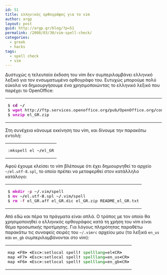 ```yaml
---
id: 51
title: ελληνικός ορθογράφος για το vim
author: argp
layout: post
guid: http://argp.gr/blog/?p=51
permalink: /2008/03/30/vim-spell-check/
categories:
  - greek
  - hacks
tags:
  - spell check
  - vim
---
```

Δυστυχώς η τελευταία έκδοση του vim δεν συμπεριλαμβάνει ελληνικό λεξικό για τον ενσωματωμένο ορθογράφο του. Ευτυχώς μπορούμε πολύ εύκολα να δημιουργήσουμε ένα χρησιμοποιώντας το ελληνικό λεξικό που παρέχει το OpenOffice:

<div class="wp_syntax">
  <table>
    <tr>
      <td class="code">
        <pre class="bash" style="font-family:monospace;">$ <span style="color: #7a0874; font-weight: bold;">cd</span> ~<span style="color: #000000; font-weight: bold;">/</span>
$ <span style="color: #c20cb9; font-weight: bold;">wget</span> http:<span style="color: #000000; font-weight: bold;">//</span>ftp.services.openoffice.org<span style="color: #000000; font-weight: bold;">/</span>pub<span style="color: #000000; font-weight: bold;">/</span>OpenOffice.org<span style="color: #000000; font-weight: bold;">/</span>contrib<span style="color: #000000; font-weight: bold;">/</span>dictionaries<span style="color: #000000; font-weight: bold;">/</span>el_GR.zip
$ <span style="color: #c20cb9; font-weight: bold;">unzip</span> el_GR.zip</pre>
      </td>
    </tr>
  </table>
</div>

Στη συνέχεια κάνουμε εκκίνηση του vim, και δίνουμε την παρακάτω εντολή:

<div class="wp_syntax">
  <table>
    <tr>
      <td class="code">
        <pre class="bash" style="font-family:monospace;">:mkspell el ~<span style="color: #000000; font-weight: bold;">/</span>el_GR</pre>
      </td>
    </tr>
  </table>
</div>

Αφού έχουμε κλείσει το vim βλέπουμε ότι έχει δημιουργηθεί το αρχείο `~/el.utf-8.spl`, το οποίο πρέπει να μεταφερθεί στον κατάλληλο κατάλογο:

<div class="wp_syntax">
  <table>
    <tr>
      <td class="code">
        <pre class="bash" style="font-family:monospace;">$ <span style="color: #c20cb9; font-weight: bold;">mkdir</span> <span style="color: #660033;">-p</span> ~<span style="color: #000000; font-weight: bold;">/</span>.vim<span style="color: #000000; font-weight: bold;">/</span>spell
$ <span style="color: #c20cb9; font-weight: bold;">mv</span> ~<span style="color: #000000; font-weight: bold;">/</span>el.utf-<span style="color: #000000;">8</span>.spl ~<span style="color: #000000; font-weight: bold;">/</span>.vim<span style="color: #000000; font-weight: bold;">/</span>spell
$ <span style="color: #c20cb9; font-weight: bold;">rm</span> <span style="color: #660033;">-f</span> el_GR.aff el_GR.dic el_GR.zip README_el_GR.txt</pre>
      </td>
    </tr>
  </table>
</div>

Από εδώ και πέρα τα πράγματα είναι απλά. Ο τρόπος με τον οποίο θα χρησιμοποιηθεί ο ελληνικός ορθογράφος κατά τη χρήση του vim είναι θέμα προσωπικής προτίμησης. Για λόγους πληρότητας παραθέτω παρακάτω τις συναφείς σειρές του `~/.vimrc` αρχείου μου (τα λεξικά `en_us` και `en_gb` συμπεριλαμβάνονται στο vim):

<div class="wp_syntax">
  <table>
    <tr>
      <td class="code">
        <pre class="bash" style="font-family:monospace;">map <span style="color: #000000; font-weight: bold;">&lt;</span>F8<span style="color: #000000; font-weight: bold;">&gt;</span> <span style="color: #000000; font-weight: bold;">&lt;</span>Esc<span style="color: #000000; font-weight: bold;">&gt;</span>:setlocal spell<span style="color: #000000; font-weight: bold;">!</span> <span style="color: #007800;">spelllang</span>=el<span style="color: #000000; font-weight: bold;">&lt;</span>CR<span style="color: #000000; font-weight: bold;">&gt;</span>
map <span style="color: #000000; font-weight: bold;">&lt;</span>F7<span style="color: #000000; font-weight: bold;">&gt;</span> <span style="color: #000000; font-weight: bold;">&lt;</span>Esc<span style="color: #000000; font-weight: bold;">&gt;</span>:setlocal spell<span style="color: #000000; font-weight: bold;">!</span> <span style="color: #007800;">spelllang</span>=en_us<span style="color: #000000; font-weight: bold;">&lt;</span>CR<span style="color: #000000; font-weight: bold;">&gt;</span>
map <span style="color: #000000; font-weight: bold;">&lt;</span>F6<span style="color: #000000; font-weight: bold;">&gt;</span> <span style="color: #000000; font-weight: bold;">&lt;</span>Esc<span style="color: #000000; font-weight: bold;">&gt;</span>:setlocal spell<span style="color: #000000; font-weight: bold;">!</span> <span style="color: #007800;">spelllang</span>=en_gb<span style="color: #000000; font-weight: bold;">&lt;</span>CR<span style="color: #000000; font-weight: bold;">&gt;</span></pre>
      </td>
    </tr>
  </table>
</div>